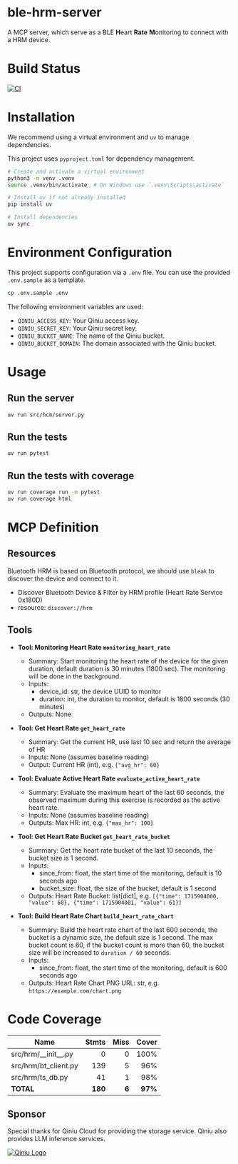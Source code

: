 # ble-hrm-server
A MCP server, which serve as a BLE **H**eart **Rate** **M**onitoring to connect with a HRM device.

# Build Status
[![CI](https://github.com/ThinkInAI-Hackathon/ble-hrm-server/actions/workflows/ci.yml/badge.svg)](https://github.com/ThinkInAI-Hackathon/ble-hrm-server/actions/workflows/ci.yml)


# Installation

We recommend using a virtual environment and `uv` to manage dependencies.

This project uses `pyproject.toml` for dependency management.

```bash
# Create and activate a virtual environment
python3 -m venv .venv
source .venv/bin/activate  # On Windows use `.venv\Scripts\activate`

# Install uv if not already installed
pip install uv

# Install dependencies
uv sync
```

# Environment Configuration

This project supports configuration via a `.env` file. You can use the provided `.env.sample` as a template.

```bash
cp .env.sample .env
```

The following environment variables are used:

- `QINIU_ACCESS_KEY`: Your Qiniu access key.
- `QINIU_SECRET_KEY`: Your Qiniu secret key.
- `QINIU_BUCKET_NAME`: The name of the Qiniu bucket.
- `QINIU_BUCKET_DOMAIN`: The domain associated with the Qiniu bucket.

# Usage

## Run the server

```bash
uv run src/hcm/server.py
```

## Run the tests

```bash
uv run pytest
```

## Run the tests with coverage

```bash
uv run coverage run -m pytest
uv run coverage html
```

# MCP Definition

## Resources

Bluetooth HRM is based on Bluetooth protocol, we should use `bleak` to discover the device and connect to it.

- Discover Bluetooth Device & Filter by HRM profile (Heart Rate Service 0x180D)
- resource: `discover://hrm`

## Tools

- **Tool: Monitoring Heart Rate `monitoring_heart_rate`**

  - Summary: Start monitoring the heart rate of the device for the given duration, default duration is 30 minutes (1800 sec). The monitoring will be done in the background.
  - Inputs:
    - device_id: str, the device UUID to monitor
    - duration: int, the duration to monitor, default is 1800 seconds (30 minutes)
  - Outputs: None


- **Tool: Get Heart Rate `get_heart_rate`**
  - Summary: Get the current HR, use last 10 sec and return the average of HR
  - Inputs: None (assumes baseline reading)
  - Output: Current HR (int), e.g. `{"avg_hr": 60}`


- **Tool: Evaluate Active Heart Rate `evaluate_active_heart_rate`**

  - Summary: Evaluate the maximum heart of the last 60 seconds, the observed maximum during this exercise is recorded as the active heart rate. 
  - Inputs: None (assumes baseline reading)
  - Outputs: Max HR: int, e.g. `{"max_hr": 100}`

- **Tool: Get Heart Rate Bucket `get_heart_rate_bucket`**
  - Summary: Get the heart rate bucket of the last 10 seconds, the bucket size is 1 second.
  - Inputs:
    - since_from: float, the start time of the monitoring, default is 10 seconds ago
    - bucket_size: float, the size of the bucket, default is 1 second
  - Outputs: Heart Rate Bucket: list[dict], e.g. `[{"time": 1715904000, "value": 60}, {"time": 1715904001, "value": 61}]`

- **Tool: Build Heart Rate Chart `build_heart_rate_chart`**
  - Summary: Build the heart rate chart of the last 600 seconds, the bucket is a dynamic size, the default size is 1 second. The max bucket count is 60, if the bucket count is more than 60, the bucket size will be increased to `duration / 60` seconds.
  - Inputs:
    - since_from: float, the start time of the monitoring, default is 600 seconds ago
  - Outputs: Heart Rate Chart PNG URL: str, e.g. `https://example.com/chart.png`

# Code Coverage

| Name                    |    Stmts |     Miss |   Cover |
|------------------------ | -------: | -------: | ------: |
| src/hrm/\_\_init\_\_.py |        0 |        0 |    100% |
| src/hrm/bt\_client.py   |      139 |        5 |     96% |
| src/hrm/ts\_db.py       |       41 |        1 |     98% |
|               **TOTAL** |  **180** |    **6** | **97%** |

## Sponsor
Special thanks for Qiniu Cloud for providing the storage service. Qiniu also provides LLM inference services.

[![Qiniu Logo](docs/qiniu-logo.svg)](https://www.qiniu.com)